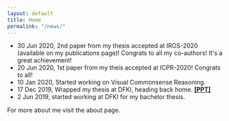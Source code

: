 ```yaml
---
layout: default
title: Home
permalink: "/news/"
---
```


- 30 Jun 2020, 2nd paper from my thesis accepted at IROS-2020 (available on my publications page)! Congrats to all my co-authors! It's a great achievement!
- 20 Jun 2020, 1st paper from my theis accepted at ICPR-2020! Congrats to all!
- 10 Jan 2020, Started working on Visual Commonsense Reasoning.
- 17 Dec 2019, Wrapped my thesis at DFKI, heading back home. [**[PPT]**](#)
- 2 Jun 2019, started working at DFKI for my bachelor thesis.



For more about me visit the about page.
